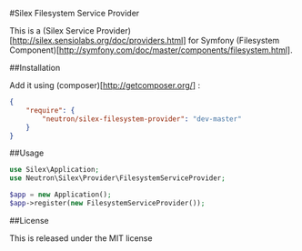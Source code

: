 #Silex Filesystem Service Provider

This is a (Silex Service Provider)[http://silex.sensiolabs.org/doc/providers.html]
for Symfony (Filesystem Component)[http://symfony.com/doc/master/components/filesystem.html].

##Installation

Add it using (composer)[http://getcomposer.org/] :

```json
{
    "require": {
        "neutron/silex-filesystem-provider": "dev-master"
    }
}
```

##Usage

```php
use Silex\Application;
use Neutron\Silex\Provider\FilesystemServiceProvider;

$app = new Application();
$app->register(new FilesystemServiceProvider());

```

##License

This is released under the MIT license
